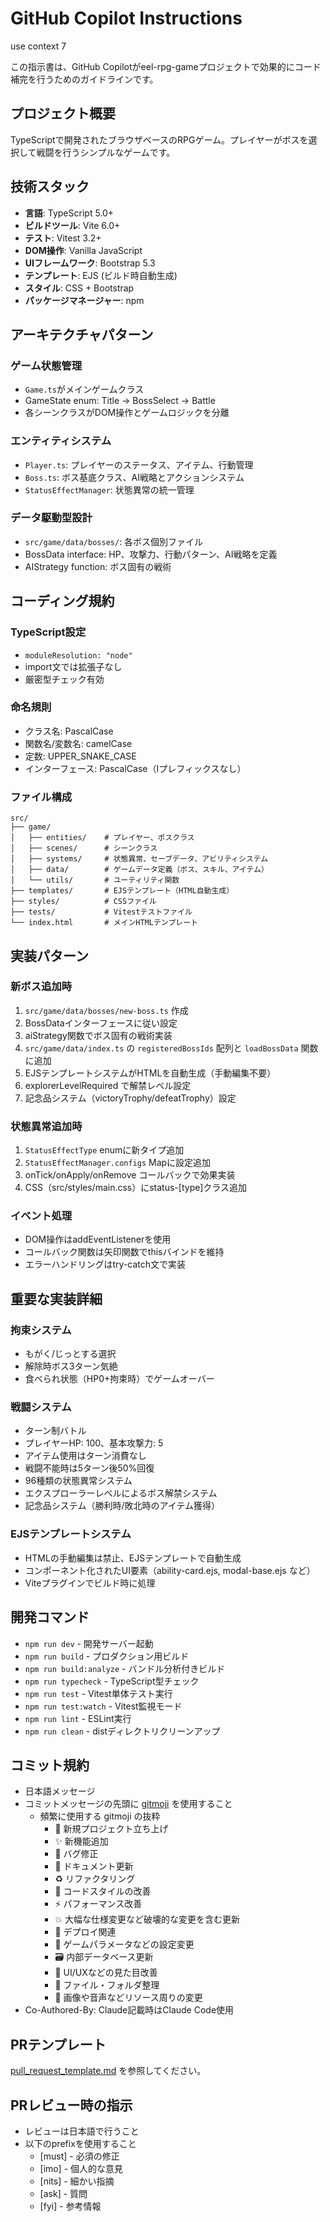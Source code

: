 # GitHub Copilot Instructions

use context 7

この指示書は、GitHub
Copilotがeel-rpg-gameプロジェクトで効果的にコード補完を行うためのガイドラインです。

## プロジェクト概要

TypeScriptで開発されたブラウザベースのRPGゲーム。プレイヤーがボスを選択して戦闘を行うシンプルなゲームです。

## 技術スタック

- **言語**: TypeScript 5.0+
- **ビルドツール**: Vite 6.0+
- **テスト**: Vitest 3.2+
- **DOM操作**: Vanilla JavaScript
- **UIフレームワーク**: Bootstrap 5.3
- **テンプレート**: EJS (ビルド時自動生成)
- **スタイル**: CSS + Bootstrap
- **パッケージマネージャー**: npm

## アーキテクチャパターン

### ゲーム状態管理

- `Game.ts`がメインゲームクラス
- GameState enum: Title → BossSelect → Battle
- 各シーンクラスがDOM操作とゲームロジックを分離

### エンティティシステム

- `Player.ts`: プレイヤーのステータス、アイテム、行動管理
- `Boss.ts`: ボス基底クラス、AI戦略とアクションシステム
- `StatusEffectManager`: 状態異常の統一管理

### データ駆動型設計

- `src/game/data/bosses/`: 各ボス個別ファイル
- BossData interface: HP、攻撃力、行動パターン、AI戦略を定義
- AIStrategy function: ボス固有の戦術

## コーディング規約

### TypeScript設定

- `moduleResolution: "node"`
- import文では拡張子なし
- 厳密型チェック有効

### 命名規則
- クラス名: PascalCase
- 関数名/変数名: camelCase
- 定数: UPPER_SNAKE_CASE
- インターフェース: PascalCase（Iプレフィックスなし）

### ファイル構成

```
src/
├── game/
│   ├── entities/    # プレイヤー、ボスクラス
│   ├── scenes/      # シーンクラス
│   ├── systems/     # 状態異常、セーブデータ、アビリティシステム
│   ├── data/        # ゲームデータ定義（ボス、スキル、アイテム）
│   └── utils/       # ユーティリティ関数
├── templates/       # EJSテンプレート（HTML自動生成）
├── styles/          # CSSファイル
├── tests/           # Vitestテストファイル
└── index.html       # メインHTMLテンプレート
```

## 実装パターン

### 新ボス追加時

1. `src/game/data/bosses/new-boss.ts` 作成
2. BossDataインターフェースに従い設定
3. aiStrategy関数でボス固有の戦術実装
4. `src/game/data/index.ts` の `registeredBossIds` 配列と `loadBossData` 関数に追加
5. EJSテンプレートシステムがHTMLを自動生成（手動編集不要）
6. explorerLevelRequired で解禁レベル設定
7. 記念品システム（victoryTrophy/defeatTrophy）設定

### 状態異常追加時

1. `StatusEffectType` enumに新タイプ追加
2. `StatusEffectManager.configs` Mapに設定追加
3. onTick/onApply/onRemove コールバックで効果実装
4. CSS（src/styles/main.css）にstatus-[type]クラス追加

### イベント処理

- DOM操作はaddEventListenerを使用
- コールバック関数は矢印関数でthisバインドを維持
- エラーハンドリングはtry-catch文で実装

## 重要な実装詳細

### 拘束システム

- もがく/じっとする選択
- 解除時ボス3ターン気絶
- 食べられ状態（HP0+拘束時）でゲームオーバー

### 戦闘システム

- ターン制バトル
- プレイヤーHP: 100、基本攻撃力: 5
- アイテム使用はターン消費なし
- 戦闘不能時は5ターン後50%回復
- 96種類の状態異常システム
- エクスプローラーレベルによるボス解禁システム
- 記念品システム（勝利時/敗北時のアイテム獲得）

### EJSテンプレートシステム

- HTMLの手動編集は禁止、EJSテンプレートで自動生成
- コンポーネント化されたUI要素（ability-card.ejs, modal-base.ejs など）
- Viteプラグインでビルド時に処理

## 開発コマンド

- `npm run dev` - 開発サーバー起動
- `npm run build` - プロダクション用ビルド
- `npm run build:analyze` - バンドル分析付きビルド
- `npm run typecheck` - TypeScript型チェック
- `npm run test` - Vitest単体テスト実行
- `npm run test:watch` - Vitest監視モード
- `npm run lint` - ESLint実行
- `npm run clean` - distディレクトリクリーンアップ

## コミット規約

- 日本語メッセージ
- コミットメッセージの先頭に [gitmoji](https://gitmoji.dev/ja/) を使用すること
  - 頻繁に使用する gitmoji の抜粋
    - 🎉 新規プロジェクト立ち上げ
    - ✨️ 新機能追加
    - 🐛 バグ修正
    - 📝 ドキュメント更新
    - ♻️ リファクタリング
    - 🎨 コードスタイルの改善
    - ⚡️ パフォーマンス改善
    - 💥 大幅な仕様変更など破壊的な変更を含む更新
    - 🚀 デプロイ関連
    - 🔧 ゲームパラメータなどの設定変更
    - 🗃️ 内部データベース更新
    - 💄 UI/UXなどの見た目改善
    - 🚚 ファイル・フォルダ整理
    - 🍱 画像や音声などリソース周りの変更
- Co-Authored-By: Claude記載時はClaude Code使用

## PRテンプレート

[pull_request_template.md](./pull_request_template.md) を参照してください。

## PRレビュー時の指示

- レビューは日本語で行うこと
- 以下のprefixを使用すること
  - [must] - 必須の修正
  - [imo] - 個人的な意見
  - [nits] - 細かい指摘
  - [ask] - 質問
  - [fyi] - 参考情報